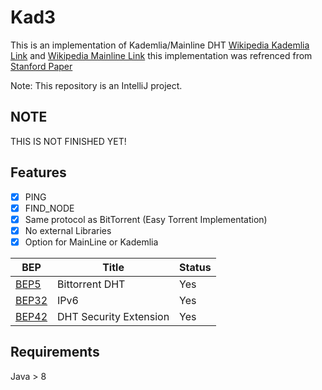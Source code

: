 Kad3
========
This is an implementation of Kademlia/Mainline DHT [Wikipedia Kademlia Link](http://en.wikipedia.org/wiki/Kademlia) and [Wikipedia Mainline Link](https://en.wikipedia.org/wiki/Mainline_DHT) this implementation was refrenced from [Stanford Paper](https://codethechange.stanford.edu/guides/guide_kademlia.html)

Note: This repository is an IntelliJ project.

NOTE
-----
THIS IS NOT FINISHED YET!

Features
-----
- [x] PING
- [x] FIND_NODE
- [x] Same protocol as BitTorrent (Easy Torrent Implementation)
- [x] No external Libraries
- [x] Option for MainLine or Kademlia

| BEP | Title | Status |
|------|-------|--------|
|[BEP5](http://bittorrent.org/beps/bep_0005.html)|Bittorrent DHT| Yes |
|[BEP32](http://bittorrent.org/beps/bep_0032.html)|IPv6| Yes |
|[BEP42](http://www.bittorrent.org/beps/bep_0042.html)|DHT Security Extension| Yes |

Requirements
-----
Java > 8
